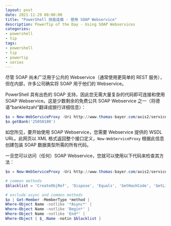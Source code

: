 ```yaml
---
layout: post
date: 2021-11-29 00:00:00
title: "PowerShell 技能连载 - 使用 SOAP Webservice"
description: PowerTip of the Day - Using SOAP Webservices
categories:
- powershell
- tip
tags:
- powershell
- tip
- powertip
- series
---
```

尽管 SOAP 尚未广泛用于公共的 Webservice（通常使用更简单的 REST 服务），但在内部，许多公司确实将 SOAP 用于他们的 Webservice。

PowerShell 具有出色的 SOAP 支持，因此您无需大量复杂的代码即可连接和使用 SOAP Webservice。这是少数剩余的免费公共 SOAP Webservice 之一（将德语“bankleitzahl”翻译成银行详细信息）：

```powershell
$o = New-WebServiceProxy -Uri http://www.thomas-bayer.com/axis2/services/BLZService?wsdl
$o.getBank('25050180')
```

如您所见，要开始使用 SOAP Webservice，您需要 Webservice 提供的 WSDL URL。此网页以 XML 格式返回整个接口定义，`New-WebServiceProxy` 根据此信息创建包装 SOAP 数据类型所需的所有代码。

一旦您可以访问（任何）SOAP Webservice，您就可以使用以下代码来检查其方法：

```powershell
$o = New-WebServiceProxy -Uri http://www.thomas-bayer.com/axis2/services/BLZService?wsdl

# common methods
$blacklist = 'CreateObjRef', 'Dispose', 'Equals', 'GetHashCode', 'GetLifetimeService', 'InitializeLifetimeService', 'ToString', 'GetType'

# exclude async and common methods
$o | Get-Member -MemberType *method |
Where-Object Name -notlike '*Async*' |
Where-Object Name -notlike 'Begin*' |
Where-Object Name -notlike 'End*' |
Where-Object { $_.Name -notin $blacklist }
```

<!--本文国际来源：[Using SOAP Webservices](https://community.idera.com/database-tools/powershell/powertips/b/tips/posts/using-soap-webservices)-->

